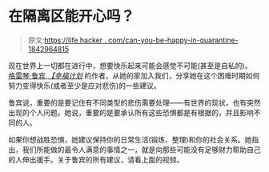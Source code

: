 # 在隔离区能开心吗？

> 原文:[https://life hacker . com/can-you-be-happy-in-quarantine-1842964815](https://lifehacker.com/can-you-be-happy-in-quarantine-1842964815)

现在世界上一切都在进行中，想要快乐起来可能会感觉不可能(甚至是自私的)。 [格雷琴·鲁宾](https://gretchenrubin.com/),[*【幸福计划*](https://www.amazon.com/gp/product/0062888749/ref=as_li_tl?asc_campaign=InlineText&asc_refurl=https://lifehacker.com/can-you-be-happy-in-quarantine-1842964815&asc_source=&camp=1789&creative=9325&creativeASIN=0062888749&ie=UTF8&linkCode=as2&linkId=e576f62390c3eb4c707c0ab53075f493&tag=kinjalifehackerlink-20) 的作者，从她的家加入我们，分享她在这个困难时期如何努力变得快乐(或者至少是应对悲伤)的一些建议。

鲁宾说，重要的是要记住有不同类型的悲伤需要处理——有世界的现状，也有突然出现的个人问题。她说，重要的是要承认所有这些恐惧都是有根据的，并且影响不同的人。

如果你想战胜恐惧，她建议保持你的日常生活(锻炼、整理)和你的社会关系。她指出，我们所能做的最令人满意的事情之一，就是向那些可能没有足够财力帮助自己的人伸出援手。关于鲁宾的所有建议，请看上面的视频。